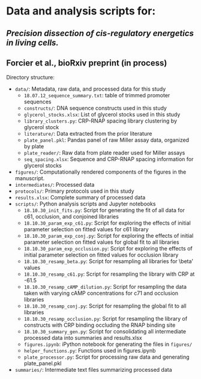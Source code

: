 # Data and analysis scripts for:
## *Precision dissection of cis-regulatory energetics in living cells.* 
## Forcier et al., bioRxiv preprint (in process)

Directory structure:
* ``data/``: Metadata, raw data, and processed data for this study
  * ``18.07.12_sequence_summary.txt``: table of trimmed promoter sequences
  * ``constructs/``: DNA sequence constructs used in this study
  * ``glycerol_stocks.xlsx``: List of glycerol stocks used in this study
  * ``library_clusters.py``: CRP-RNAP spacing library clustering by glycerol stock
  * ``literature/``: Data extracted from the prior literature
  * ``plate_panel.pkl``: Pandas panel of raw Miller assay data, organized by plate
  * ``plate_reader/``: Raw data from plate reader used for Miller assays
  * ``seq_spacing.xlsx``: Sequence and CRP-RNAP spacing information for glycerol stocks
* ``figures/``: Computationally rendered components of the figures in the manuscript.
* ``intermediates/``: Processed data
* ``protocols/``: Primary protocols used in this study
* ``results.xlsx``: Complete summary of processed data
* ``scripts/``: Python analysis scripts and Jupyter notebooks
  * ``18.10.30_init_fits.py``: Script for generating the fit of all data for c61, occlusion, and conjoined libraries
  * ``18.10.30_param_exp_c61.py``: Script for exploring the effects of initial parameter selection on fitted values for c61 library
  * ``18.10.30_param_exp_conj.py``: Script for exploring the effects of initial parameter selection on fitted values for global fit to all libraries
  * ``18.10.30_param_exp_occlusion.py``: Script for exploring the effects of initial parameter selection on fitted values for occlusion library
  * ``18.10.30_resamp_beta.py``: Script for resampling all libraries for \beta' values
  * ``18.10.30_resamp_c61.py``: Script for resampling the library with CRP at -61.5
  * ``18.10.30_resamp_cAMP_dilution.py``: Script for resampling the data taken with varying cAMP concentrations for c71 and occlusion libraries
  * ``18.10.30_resamp_conj.py``: Script for resampling the global fit to all libraries
  * ``18.10.30_resamp_occlusion.py``: Script for resampling the library of constructs with CRP binding occluding the RNAP binding site
  * ``18.10.30_summary_gen.py``: Script for consolidating all intermediate processed data into summaries and results.xlsx
  * ``figures.ipynb``: iPython notebook for generating the files in ``figures/``
  * ``helper_functions.py``: Functions used in figures.ipynb
  * ``plate_processor.py``: Script for processing raw data and generating plate_panel.pkl
* ``summaries/``: Intermediate text files summarizing processed data
